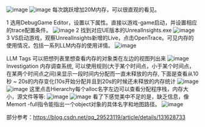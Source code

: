 ![image](https://github.com/AstroWYH/UE5-CPP-Notes/assets/94472801/afcaff1c-8f07-4046-9d6f-65d850e71850)
![image](https://github.com/AstroWYH/UE5-CPP-Notes/assets/94472801/4c029cbb-e408-4ee6-89d1-5b2328a90327)
每次跳跃增加20M内存，可以很直观的看见。

1 选用DebugGame Editor，设置以下属性。直接以游戏-game启动，并设置相应的trace配置条件。
![image](https://github.com/AstroWYH/UE5-CPP-Notes/assets/94472801/a2dabddd-9e1f-4e38-8f51-f8cf97bd7c6d)
2 找到对应UE版本的UnrealInsights.exe
![image](https://github.com/AstroWYH/UE5-CPP-Notes/assets/94472801/d5f383f6-c472-4fe0-9d98-ad8eb50af892)
3 VS启动游戏，观察UnrealInsights新增的Live，点击OpenTrace。可见内存的使用情况，包括一系列LLM内存的使用详情。
![image](https://github.com/AstroWYH/UE5-CPP-Notes/assets/94472801/059340d4-9dc0-41d7-a535-78efb1ee5225)

LLM Tags
可以把想列表里想查看内存的对象类在左边的视图列出来
![image](https://github.com/AstroWYH/UE5-CPP-Notes/assets/94472801/b94f3ac2-cbe1-42a6-b6fb-a77a4471f74e)
 Investigation
内存调查系统, 可以使用规则(大于某个时间点，小于某个时间点，在某两个时间点之间)来显示一段时间内分配而一直未释放的内存, 下面是查看从10秒 ~ 20s的内存变化(10s开始分配并且到20s的时候还未释放的内存统计
![image](https://github.com/AstroWYH/UE5-CPP-Notes/assets/94472801/166f24e9-16fb-4523-9b4f-1f77358aa015)
![image](https://github.com/AstroWYH/UE5-CPP-Notes/assets/94472801/8c437c40-f7b9-4438-83b7-022d34b79d28)
 这里点击Hierarchy每个alloc名字左边可以查看分配程序栈，内存大小，源文件等等:
 ![image](https://github.com/AstroWYH/UE5-CPP-Notes/assets/94472801/2ec81e95-9768-4b2f-a89e-607c5f4a8faf)
 ![image](https://github.com/AstroWYH/UE5-CPP-Notes/assets/94472801/f7fe2165-57f4-4f18-997d-ad112d0943ef)
看了下感觉美中不足的是，缺乏信息，像Memort -full指令能指出一个object对象的具体名字和地图路径。
![image](https://github.com/AstroWYH/UE5-CPP-Notes/assets/94472801/835012a2-595e-4be3-81fc-2afce5c01395)

部分参考：https://blog.csdn.net/qq_29523119/article/details/131628733

